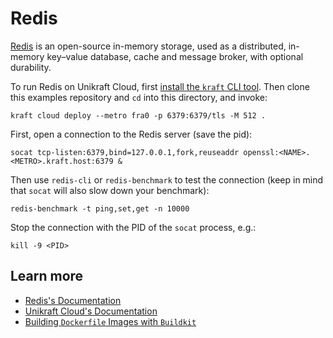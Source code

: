 # Redis

[Redis](https://redis.io) is an open-source in-memory storage, used as a distributed, in-memory key–value database, cache and message broker, with optional durability.

To run Redis on Unikraft Cloud, first [install the `kraft` CLI tool](https://unikraft.org/docs/cli).
Then clone this examples repository and `cd` into this directory, and invoke:

```console
kraft cloud deploy --metro fra0 -p 6379:6379/tls -M 512 .
```

First, open a connection to the Redis server (save the pid):

```console
socat tcp-listen:6379,bind=127.0.0.1,fork,reuseaddr openssl:<NAME>.<METRO>.kraft.host:6379 &
```

Then use `redis-cli` or `redis-benchmark` to test the connection (keep in mind that `socat` will also slow down your benchmark):

```console
redis-benchmark -t ping,set,get -n 10000
```

Stop the connection with the PID of the `socat` process, e.g.:

```console
kill -9 <PID>
```

## Learn more

- [Redis's Documentation](https://redis.io/docs/)
- [Unikraft Cloud's Documentation](https://unikraft.cloud/docs/)
- [Building `Dockerfile` Images with `Buildkit`](https://unikraft.org/guides/building-dockerfile-images-with-buildkit)
